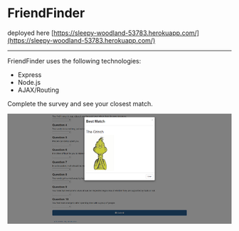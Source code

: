 # FriendFinder

deployed here [https://sleepy-woodland-53783.herokuapp.com/](https://sleepy-woodland-53783.herokuapp.com/)

***

FriendFinder uses the following technologies:
  * Express
  * Node.js
  * AJAX/Routing
 
Complete the survey and see your closest match. 

![screenshot](./screenshot.PNG "Friend Finder")
